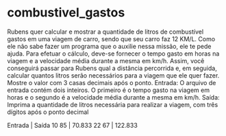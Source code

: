 # combustivel_gastos
Rubens quer calcular e mostrar a quantidade de litros de combustível gastos em uma 
viagem de carro, sendo que seu carro faz 12 KM/L. Como ele não sabe fazer um programa que o auxilie 
nessa missão, ele te pede ajuda. Para efetuar o cálculo, deve-se fornecer o tempo gasto em horas na 
viagem e a velocidade média durante a mesma em km/h. Assim, você conseguirá passar para Rubens qual
a distância percorrida e, em seguida, calcular quantos litros serão necessários para a viagem que 
ele quer fazer. Mostre o valor com 3 casas decimais após o ponto.
Entrada: O arquivo de entrada contém dois inteiros. O primeiro é o tempo gasto na viagem em horas e 
o segundo é a velocidade média durante a mesma em km/h.
Saída: Imprima a quantidade de litros necessária para realizar a viagem, com três dígitos após o 
ponto decimal
 
Entrada | Saída
10 85   | 70.833
22 67 	| 122.833
